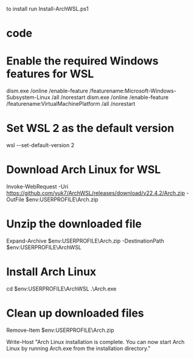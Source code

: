 to install run Install-ArchWSL.ps1
# code
# Enable the required Windows features for WSL
dism.exe /online /enable-feature /featurename:Microsoft-Windows-Subsystem-Linux /all /norestart
dism.exe /online /enable-feature /featurename:VirtualMachinePlatform /all /norestart

# Set WSL 2 as the default version
wsl --set-default-version 2

# Download Arch Linux for WSL
Invoke-WebRequest -Uri https://github.com/yuk7/ArchWSL/releases/download/v22.4.2/Arch.zip -OutFile $env:USERPROFILE\Arch.zip

# Unzip the downloaded file
Expand-Archive $env:USERPROFILE\Arch.zip -DestinationPath $env:USERPROFILE\ArchWSL

# Install Arch Linux
cd $env:USERPROFILE\ArchWSL
.\Arch.exe

# Clean up downloaded files
Remove-Item $env:USERPROFILE\Arch.zip

Write-Host "Arch Linux installation is complete. You can now start Arch Linux by running Arch.exe from the installation directory."
